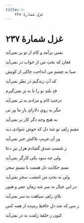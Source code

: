```yaml
---
title: >-
    غزل شمارهٔ ۲۳۷
---
```

# غزل شمارهٔ ۲۳۷

<div class="b" id="bn1"><div class="m1"><p>نفس برآمد و کام از تو بر نمی‌آید</p></div>
<div class="m2"><p>فغان که بختِ من از خواب در نمی‌آید</p></div></div>
<div class="b" id="bn2"><div class="m1"><p>صبا به چشمِ من انداخت خاکی از کویش</p></div>
<div class="m2"><p>که آبِ زندگیم در نظر نمی‌آید</p></div></div>
<div class="b" id="bn3"><div class="m1"><p>قدِ بلندِ تو را تا به بَر نمی‌گیرم</p></div>
<div class="m2"><p>درختِ کام و مرادم به بَر نمی‌آید</p></div></div>
<div class="b" id="bn4"><div class="m1"><p>مگر به رویِ دلارایِ یارِ ما ور نی</p></div>
<div class="m2"><p>به هیچ وجه دگر کار بر نمی‌آید</p></div></div>
<div class="b" id="bn5"><div class="m1"><p>مقیمِ زلفِ تو شد دل که خوش سَوادی دید</p></div>
<div class="m2"><p>وز آن غریبِ بلاکش خبر نمی‌آید</p></div></div>
<div class="b" id="bn6"><div class="m1"><p>ز شَستِ صدق گشادم هزار تیرِ دعا</p></div>
<div class="m2"><p>ولی چه سود یکی کارگر نمی‌آید</p></div></div>
<div class="b" id="bn7"><div class="m1"><p>بسم حکایتِ دل هست با نسیمِ سحر</p></div>
<div class="m2"><p>ولی به بختِ من امشب سحر نمی‌آید</p></div></div>
<div class="b" id="bn8"><div class="m1"><p>در این خیال به سر شد زمانِ عمر و هنوز</p></div>
<div class="m2"><p>بلایِ زلفِ سیاهت به سر نمی‌آید</p></div></div>
<div class="b" id="bn9"><div class="m1"><p>ز بس که شد دلِ حافظ رمیده از همه کس</p></div>
<div class="m2"><p>کنون ز حلقهٔ زلفت به در نمی‌آید</p></div></div>
